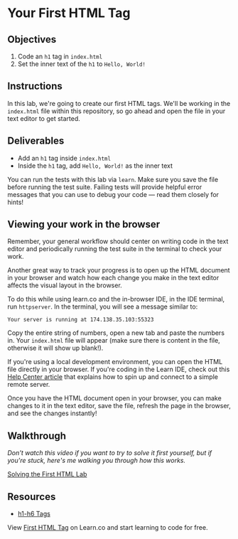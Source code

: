 # Your First HTML Tag

## Objectives

1. Code an `h1` tag in `index.html`
2. Set the inner text of the `h1` to `Hello, World!`

## Instructions

In this lab, we're going to create our first HTML tags. We'll be working in the
`index.html` file within this repository, so go ahead and open the file in your
text editor to get started.

## Deliverables

* Add an `h1` tag inside `index.html`
* Inside the `h1` tag, add `Hello, World!` as the inner text

You can run the tests with this lab via `learn`. Make sure you save the file
before running the test suite. Failing tests will provide helpful error messages
that you can use to debug your code — read them closely for hints!

## Viewing your work in the browser

Remember, your general workflow should center on writing code in the text editor
and periodically running the test suite in the terminal to check your work.

Another great way to track your progress is to open up the HTML document in
your browser and watch how each change you make in the text editor affects the
visual layout in the browser.

To do this while using learn.co and the in-browser IDE, in the IDE terminal, run
`httpserver`.  In the terminal, you will see a message similar to:

```
Your server is running at 174.138.35.103:55323
```

Copy the entire string of numbers, open a new tab and paste the numbers in.
Your `index.html` file will appear (make sure there is content in the file,
otherwise it will show up blank!).

If you're using a local development environment, you can open the HTML file
directly in your browser. If you're coding in the Learn IDE, check out this
[Help Center
article](http://help.learn.co/the-learn-ide/common-ide-questions/viewing-html-pages-in-the-learn-ide)
that explains how to spin up and connect to a simple remote server.

Once you have the HTML document open in your browser, you can make changes to
it in the text editor, save the file, refresh the page in the browser, and see
the changes instantly!

## Walkthrough

_Don't watch this video if you want to try to solve it first yourself, but if
you're stuck, here's me walking you through how this works._

<p><a href="https://www.youtube.com/watch?v=Jc0HIoTLxe4">Solving the First HTML Lab</a></p>

## Resources

* [h1-h6 Tags](https://www.w3schools.com/tags/tag_hn.asp)

<p class='util--hide'>View <a href='https://learn.co/lessons/first-html-tag-lab'>First HTML Tag</a> on Learn.co and start learning to code for free.</p>

